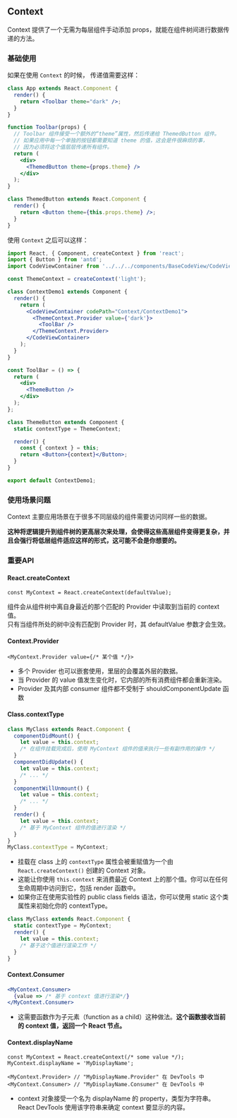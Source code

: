 ## Context

Context 提供了一个无需为每层组件手动添加 props，就能在组件树间进行数据传递的方法。


### 基础使用

如果在使用 `Context` 的时候， 传递值需要这样：                  
```jsx harmony
class App extends React.Component {
  render() {
    return <Toolbar theme="dark" />;
  }
}

function Toolbar(props) {
  // Toolbar 组件接受一个额外的“theme”属性，然后传递给 ThemedButton 组件。
  // 如果应用中每一个单独的按钮都需要知道 theme 的值，这会是件很麻烦的事，
  // 因为必须将这个值层层传递所有组件。
  return (
    <div>
      <ThemedButton theme={props.theme} />
    </div>
  );
}

class ThemedButton extends React.Component {
  render() {
    return <Button theme={this.props.theme} />;
  }
}
```

使用 `Context` 之后可以这样：                    
```jsx harmony
import React, { Component, createContext } from 'react';
import { Button } from 'antd';
import CodeViewContainer from '../../../components/BaseCodeView/CodeViewContainer';

const ThemeContext = createContext('light');

class ContextDemo1 extends Component {
  render() {
    return (
      <CodeViewContainer codePath="Context/ContextDemo1">
        <ThemeContext.Provider value={'dark'}>
          <ToolBar />
        </ThemeContext.Provider>
      </CodeViewContainer>
    );
  }
}

const ToolBar = () => {
  return (
    <div>
      <ThemeButton />
    </div>
  );
};

class ThemeButton extends Component {
  static contextType = ThemeContext;

  render() {
    const { context } = this;
    return <Button>{context}</Button>;
  }
}

export default ContextDemo1;
```

### 使用场景问题
Context 主要应用场景在于很多不同层级的组件需要访问同样一些的数据。

**这种将逻辑提升到组件树的更高层次来处理，会使得这些高层组件变得更复杂，并且会强行将低层组件适应这样的形式，这可能不会是你想要的。**


### 重要API

#### React.createContext
`const MyContext = React.createContext(defaultValue);`

组件会从组件树中离自身最近的那个匹配的 Provider 中读取到当前的 context 值。                         
只有当组件所处的树中没有匹配到 Provider 时，其 defaultValue 参数才会生效。

#### Context.Provider
`<MyContext.Provider value={/* 某个值 */}>`

- 多个 Provider 也可以嵌套使用，里层的会覆盖外层的数据。
- 当 Provider 的 value 值发生变化时，它内部的所有消费组件都会重新渲染。
- Provider 及其内部 consumer 组件都不受制于 shouldComponentUpdate 函数

#### Class.contextType
```jsx harmony
class MyClass extends React.Component {
  componentDidMount() {
    let value = this.context;
    /* 在组件挂载完成后，使用 MyContext 组件的值来执行一些有副作用的操作 */
  }
  componentDidUpdate() {
    let value = this.context;
    /* ... */
  }
  componentWillUnmount() {
    let value = this.context;
    /* ... */
  }
  render() {
    let value = this.context;
    /* 基于 MyContext 组件的值进行渲染 */
  }
}
MyClass.contextType = MyContext;
```

- 挂载在 class 上的 `contextType` 属性会被重赋值为一个由 `React.createContext()` 创建的 Context 对象。
- 这能让你使用 `this.context` 来消费最近 Context 上的那个值。你可以在任何生命周期中访问到它，包括 render 函数中。
- 如果你正在使用实验性的 public class fields 语法，你可以使用 static 这个类属性来初始化你的 contextType。
```jsx harmony
class MyClass extends React.Component {
  static contextType = MyContext;
  render() {
    let value = this.context;
    /* 基于这个值进行渲染工作 */
  }
}
```

#### Context.Consumer
```jsx harmony
<MyContext.Consumer>
  {value => /* 基于 context 值进行渲染*/}
</MyContext.Consumer>
```
- 这需要函数作为子元素（function as a child）这种做法。**这个函数接收当前的 context 值，返回一个 React 节点。**


#### Context.displayName
```
const MyContext = React.createContext(/* some value */);
MyContext.displayName = 'MyDisplayName';

<MyContext.Provider> // "MyDisplayName.Provider" 在 DevTools 中
<MyContext.Consumer> // "MyDisplayName.Consumer" 在 DevTools 中
```

- context 对象接受一个名为 displayName 的 property，类型为字符串。React DevTools 使用该字符串来确定 context 要显示的内容。


